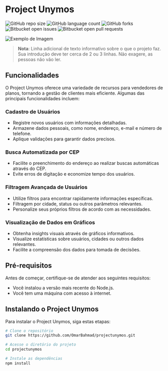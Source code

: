 # Project Unymos

![GitHub repo size](https://img.shields.io/github/repo-size/OmarBahmad/projectunymos?style=for-the-badge)
![GitHub language count](https://img.shields.io/github/languages/count/OmarBahmad/projectunymos?style=for-the-badge)
![GitHub forks](https://img.shields.io/github/forks/OmarBahmad/projectunymos?style=for-the-badge)
![Bitbucket open issues](https://img.shields.io/bitbucket/issues/OmarBahmad/projectunymos?style=for-the-badge)
![Bitbucket open pull requests](https://img.shields.io/bitbucket/pr-raw/OmarBahmad/projectunymos?style=for-the-badge)

![Exemplo de Imagem](imagem.png)

> **Nota**: Linha adicional de texto informativo sobre o que o projeto faz. Sua introdução deve ter cerca de 2 ou 3 linhas. Não exagere, as pessoas não vão ler.

## Funcionalidades

O Project Unymos oferece uma variedade de recursos para vendedores de planos, tornando a gestão de clientes mais eficiente. Algumas das principais funcionalidades incluem:

### Cadastro de Usuários

- Registre novos usuários com informações detalhadas.
- Armazene dados pessoais, como nome, endereço, e-mail e número de telefone.
- Aplique validações para garantir dados precisos.

### Busca Automatizada por CEP

- Facilite o preenchimento do endereço ao realizar buscas automáticas através do CEP.
- Evite erros de digitação e economize tempo dos usuários.

### Filtragem Avançada de Usuários

- Utilize filtros para encontrar rapidamente informações específicas.
- Filtragem por cidade, status ou outros parâmetros relevantes.
- Personalize seus próprios filtros de acordo com as necessidades.

### Visualização de Dados em Gráficos

- Obtenha insights visuais através de gráficos informativos.
- Visualize estatísticas sobre usuários, cidades ou outros dados relevantes.
- Facilite a compreensão dos dados para tomada de decisões.

## Pré-requisitos

Antes de começar, certifique-se de atender aos seguintes requisitos:

- Você instalou a versão mais recente do Node.js.
- Você tem uma máquina com acesso à internet.

## Instalando o Project Unymos

Para instalar o Project Unymos, siga estas etapas:

```bash
# Clone o repositório
git clone https://github.com/OmarBahmad/projectunymos.git

# Acesse o diretório do projeto
cd projectunymos

# Instale as dependências
npm install
